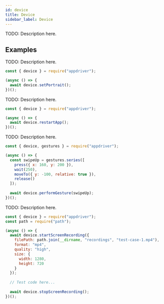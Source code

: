 ```yaml
---
id: device
title: Device
sidebar_label: Device 
---
```


TODO: Description here.

## Examples

TODO: Description here.

```javascript
const { device } = require("appdriver");

(async () => {
  await device.setPortrait();
})();
```

TODO: Description here.

```javascript
const { device } = require("appdriver");

(async () => {
  await device.restartApp();
})();
```

TODO: Description here.

```javascript
const { device, gestures } = require("appdriver");

(async () => {
  const swipeUp = gestures.series([
    press({ x: 160, y: 200 }),
    wait(250),
    moveTo({ y: -100, relative: true }),
    release()
  ]);
  
  await device.performGesture(swipeUp);
})();
```

TODO: Description here.

```javascript
const { device } = require("appdriver");
const path = require("path");

(async () => {
  await device.startScreenRecording({
    filePath: path.join(__dirname, "recordings", "test-case-1.mp4"),
    format: "mp4",
    quality: "high",
    size: {
      width: 1280,
      height: 720
    }
  });
  
  // Test code here...
  
  await device.stopScreenRecording(); 
})();
```